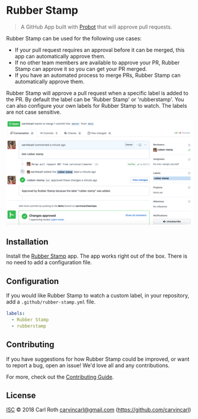 # Rubber Stamp

> A GitHub App built with [Probot](https://github.com/probot/probot) that will approve pull requests.

Rubber Stamp can be used for the following use cases:

* If your pull request requires an approval before it can be merged, this app can automatically approve them.
* If no other team members are available to approve your PR, Rubber Stamp can approve it so you can get your PR merged.
* If you have an automated process to merge PRs, Rubber Stamp can automatically approve them.

Rubber Stamp will approve a pull request when a specific label is added to the PR.
By default the label can be 'Rubber Stamp' or 'rubberstamp'.
You can also configure your own labels for Rubber Stamp to watch.
The labels are not case sensitive.

[![](https://raw.githubusercontent.com/carvincarl/rubber-stamp/master/docs/screenshot.png "Screenshot")](https://github.com/apps/rubber-stamp)

## Installation

Install the [Rubber Stamp](https://github.com/apps/rubber-stamp) app.
The app works right out of the box.
There is no need to add a configuration file.

## Configuration

If you would like Rubber Stamp to watch a custom label, in your repository, add a `.github/rubber-stamp.yml` file.

```yml
labels:
  - Rubber Stamp
  - rubberstamp
```

## Contributing

If you have suggestions for how Rubber Stamp could be improved, or want to report a bug, open an issue! We'd love all and any contributions.

For more, check out the [Contributing Guide](CONTRIBUTING.md).

## License

[ISC](LICENSE) © 2018 Carl Roth <carvincarl@gmail.com> (https://github.com/carvincarl)
